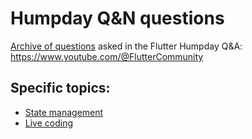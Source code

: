 # Humpday Q&N questions

[Archive of questions](chapters/) asked in the Flutter Humpday Q&A: https://www.youtube.com/@FlutterCommunity

## Specific topics:
- [State management](topics/live-coding.md)
- [Live coding](topics/statemanagement.md)
